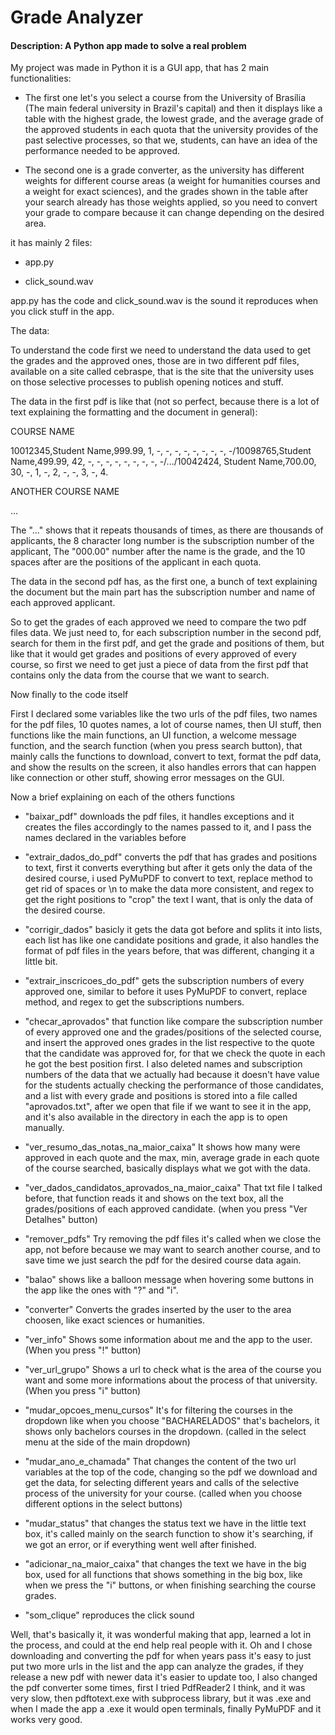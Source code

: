 # Grade Analyzer
#### Description: A Python app made to solve a real problem

My project was made in Python it is a GUI app, that has 2 main functionalities:

* The first one let's you select a course from the University of Brasília (The main federal university in Brazil's capital) and then it displays like a table with the highest grade, the lowest grade, and the average grade of the approved students in each quota that the university provides of the past selective processes, so that we, students, can have an idea of the performance needed to be approved.

* The second one is a grade converter, as the university has different weights for different course areas (a weight for humanities courses and a weight for exact sciences), and the grades shown in the table after your search already has those weights applied, so you need to convert your grade to compare because it can change depending on the desired area.

it has mainly 2 files:

* app.py

* click_sound.wav

app.py has the code and click_sound.wav is the sound it reproduces when you click stuff in the app.

The data:

To understand the code first we need to understand the data used to get the grades and the approved ones, those are in two different pdf files, available on a site called cebraspe, that is the site that the university uses on those selective processes to publish opening notices and stuff.

The data in the first pdf is like that (not so perfect, because there is
a lot of text explaining the formatting and the document in general):

COURSE NAME

10012345,Student Name,999.99, 1, -, -, -, -, -, -, -, -, -/10098765,Student Name,499.99, 42, -, -, -, -, -, -, -, -, -/.../10042424, Student Name,700.00, 30, -, 1, -, 2, -, -, 3, -, 4.

ANOTHER COURSE NAME

...

The "..." shows that it repeats thousands of times, as there are thousands of applicants, the 8 character long number is the subscription number of the applicant, The "000.00" number after the name is the grade, and the 10 spaces after are the positions of the applicant in each quota.

The data in the second pdf has, as the first one, a bunch of text explaining the document but the main part has the subscription number and name of each approved applicant.

So to get the grades of each approved we need to compare the two pdf files data. We just need to, for each subscription number in the second pdf, search for them in the first pdf, and get the grade and positions of them, but like that it would get grades and positions of every approved of every course, so first we need to get just a piece of data from the first pdf that contains only the data from the course that we want to search.

Now finally to the code itself

First I declared some variables like the two urls of the pdf files, two names for the pdf files, 10 quotes names, a lot of course names, then UI stuff, then functions like the main functions, an UI function, a welcome message function, and the search function (when you press search button), that mainly calls the functions to download, convert to text, format the pdf data, and show the results on the screen, it also handles errors that can happen like connection or other stuff, showing error messages on the GUI.

Now a brief explaining on each of the others functions

* "baixar_pdf" downloads the pdf files, it handles exceptions and it creates the files accordingly to the names passed to it, and I pass the names declared in the variables before

* "extrair_dados_do_pdf" converts the pdf that has grades and positions to text, first it converts everything but after it gets only the data of the desired course, i used PyMuPDF to convert to text, replace method to get rid of spaces or \n to make the data more consistent, and regex to get the right positions to "crop" the text I want, that is only the data of the desired course.

* "corrigir_dados" basicly it gets the data got before and splits it into lists, each list has like one candidate positions and grade, it also handles the format of pdf files in the years before, that was different, changing it a little bit.

* "extrair_inscricoes_do_pdf" gets the subscription numbers of every approved one, similar to before it uses PyMuPDF to convert, replace method, and regex to get the subscriptions numbers.

* "checar_aprovados" that function like compare the subscription number of every approved one and the grades/positions of the selected course, and insert the approved ones grades in the list respective to the quote that the candidate was approved for, for that we check the quote in each he got the best position first. I also deleted names and subscription numbers of the data that we actually had because it doesn't have value for the students actually checking the performance of those candidates, and a list with every grade and positions is stored into a file called "aprovados.txt", after we open that file if we want to see it in the app, and it's also available in the directory in each the app is to open manually.

* "ver_resumo_das_notas_na_maior_caixa" It shows how many were approved in each quote and the max, min, average grade in each quote of the course searched, basically displays what we got with the data.

* "ver_dados_candidatos_aprovados_na_maior_caixa" That txt file I talked before, that function reads it and shows on the text box, all the grades/positions of each approved candidate. (when you press "Ver Detalhes" button)

* "remover_pdfs" Try removing the pdf files it's called when we close the app, not before because we may want to search another course, and to save time we just search the pdf for the desired course data again.

* "balao" shows like a balloon message when hovering some buttons in the app like the ones with "?" and "i".

* "converter" Converts the grades inserted by the user to the area choosen, like exact sciences or humanities.

* "ver_info" Shows some information about me and the app to the user. (When you press "!" button)

* "ver_url_grupo" Shows a url to check what is the area of the course you want and some more informations about the process of that university. (When you press "i" button)

* "mudar_opcoes_menu_cursos" It's for filtering the courses in the dropdown like when you choose "BACHARELADOS" that's bachelors, it shows only bachelors courses in the dropdown. (called in the select menu at the side of the main dropdown)

* "mudar_ano_e_chamada" That changes the content of the two url variables at the top of the code, changing so the pdf we download and get the data, for selecting different years and calls of the selective process of the university for your course. (called when you choose different options in the select buttons)

* "mudar_status" that changes the status text we have in the little text box, it's called mainly on the search function to show it's searching, if we got an error, or if everything went well after finished.

* "adicionar_na_maior_caixa" that changes the text we have in the big box, used for all functions that shows something in the big box, like when we press the "i" buttons, or when finishing searching the course grades.

* "som_clique" reproduces the click sound

Well, that's basically it, it was wonderful making that app, learned a lot in the process, and could at the end help real people with it. Oh and I chose downloading and converting the pdf for when years pass it's easy to just put two more urls in the list and the app can analyze the grades, if they release a new pdf with newer data it's easier to update too, I also changed the pdf converter some times, first I tried PdfReader2 I think, and it was very slow, then pdftotext.exe with subprocess library, but it was .exe and when I made the app a .exe it would open terminals, finally PyMuPDF and it works very good. 






